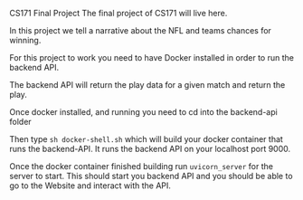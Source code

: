 CS171 Final Project
The final project of CS171 will live here.

In this project we tell a narrative about the NFL and teams chances for winning.


For this project to work you need to have Docker installed in order to run the backend API.

The backend API will return the play data for a given match and return the play.

Once docker installed, and running you need to cd into the backend-api folder

Then type `sh docker-shell.sh` which will build your docker container that runs the backend-API. It runs the backend API on your localhost port 9000.

Once the docker container finished building run `uvicorn_server` for the server to start. This should start you backend API and you should be able to go to the Website and interact with the API.


